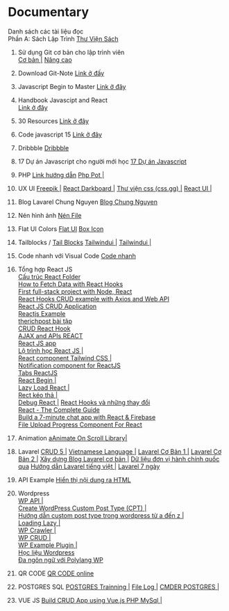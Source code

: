# Documentary
Danh sách các tài liệu đọc<br>
Phần A: Sách Lập Trình 
<a href="https://hvitclan.vn/blog/category/thu-vien-5">Thư Viện Sách</a><br/>


01. Sử dụng Git cơ bản cho lập trình viên <br/>
<a target="_blank" href="https://anonystick.com/blog-developer/su-dung-git-co-ban-git-cho-moi-lap-trinh-vien-202005154951204?fbclid=IwAR3RZy6mWm3FbC58FoBPPB7xkoSOE47GmGteLg2AfUBLoHzcnbOPrwEUcC4">Cơ bản |</a> 
<a href="https://www.thanhlongdev.com/huong-dan-su-dung-git-va-cach-push-project-len-github/"> Nâng cao </a>

02. Download Git-Note 
<a target="_blank" href="https://anonystick.com/blog-developer/download-git-notes-for-professionals-book-2020050281968110?fbclid=IwAR25ukaVUoBKMo2_tZxyIQpVUs6cw2_3g_MGSKWse0-OaZaz0NPIKpdIB3k">Link ở đấy</a>

03. Javascript Begin to Master 
<a target="_blank" href="https://anonystick.com/blog-developer/handbook-bi-kip-hoc-javascript-tu-begin-den-master-2019042290753541?fbclid=IwAR1R5vs42nOrHd32wcMLkzC5-bLCOZ3rgXLy3SlFq8HVQLs5z0yeYeD4V2I">Link ở đây</a> 

04. Handbook Javascipt and React <br/>
<a target="_blank" href="https://anonystick.com/document-javascript-6-handbooks-can-thiet-cho-cac-developer-javascript-GnAaOh4q.jsx?fbclid=IwAR2m1OgxsW4MbubRxIPujY_ZtXIp1_wH1SXSx0V6I7jGzFbv5-NiEeQwsSs">Link ở đây</a> <br/>

05. 30 Resources 
<a target="_blank" href="https://anonystick.com/learn-javascript-30-resources-developer-javascript-nen-following-201905225082261.jsx?fbclid=IwAR2m1OgxsW4MbubRxIPujY_ZtXIp1_wH1SXSx0V6I7jGzFbv5-NiEeQwsSs">Link ở đây</a> <br/>

06. Code javascript 15
<a target="_blank" href="https://anonystick.com/blog-developer/15-code-javascript-thuong-duoc-su-dung-voi-developer-javascript-2019070375061459.jsx?fbclid=IwAR25ukaVUoBKMo2_tZxyIQpVUs6cw2_3g_MGSKWse0-OaZaz0NPIKpdIB3k">Link ở đây</a>

07. Dribbble 
<a target="_blank" href="https://dribbble.com/shots/10859197-Papaya-Insurance-App?fbclid=IwAR36A96v_7W1Etat4oO-fhd4yqc-srRrRUjGxP-VEiVLNpnzI42y4JSObXw">Dribbble</a>

08. 17 Dự án Javascript cho người mới học 
<a target="_blank" href="https://dribbble.com/shots/10859197-Papaya-Insurance-App?fbclid=IwAR36A96v_7W1Etat4oO-fhd4yqc-srRrRUjGxP-VEiVLNpnzI42y4JSObXw">17 Dự án Javascript</a>

09. PHP 
<a target="_blank" href="https://phpgurukul.com/user-registration-and-login-using-php-oops-concepts/">Link hướng dẫn</a>
<a href="https://phppot.com/php/php-restful-web-service/">Php Pot |</a>

10. UX UI
<a target="_blank" href="https://www.freepik.com/">Freepik |</a>
<a target="_blank" href="https://github.com/DesignRevision/shards-dashboard-react">React Darkboard |</a>
<a target="_blank" href="https://thangdangblog.com/mot-so-thu-vien-css-huu-ich/">Thư viện css (css.gg) |</a>
<a target="_blank" href="https://assenti.github.io/react-ui-components/#/">React UI |</a>

11. Blog Lavarel Chung Nguyen
<a target="_blank" href="https://chungnguyen.xyz/category/laravel">Blog Chung Nguyen</a>

12. Nén hình ảnh
<a target="_blank" href="https://tinypng.com/">Nén File</a>

13. Flat UI Colors
<a target="_blank" href="https://flatuicolors.com/">Flat UI</a>
<a target="_blank" href="https://boxicons.com/usage/">Box Icon</a>

14. Tailblocks / 
<a target="_blank" href="https://mertjf.github.io/tailblocks/">Tail Blocks</a>
<a href="https://tailwindui.com/components">Tailwindui |</a>
<a href="https://tailwindcss.com/docs/utility-first">Tailwindui |</a>

15. Code nhanh với Visual Code
<a target="_blank" href="https://medium.com/better-programming/20-vs-code-shortcuts-for-fast-coding-cheatsheet-10b0e72fd5d">Code nhanh</a>

16. Tổng hợp React JS <br/>
<a target="_blank" href="https://xdevclass.com/cau-truc-react-folder-toi-uu-de-bao-tri-de-nang-cap/?fbclid=IwAR2AwgSiErAJxk08SygATqaO9FEuKnePQNXooV13AWx1DopFiXf-M2Tm0Us">Cấu trúc React Folder</a> <br/>
<a target="_blank" href="https://rahmanfadhil.com/fetch-data-with-react-hooks/">How to Fetch Data with React Hooks</a> <br/>
<a target="_blank" href="https://morioh.com/p/0fdc475586ee?fbclid=IwAR2AheqjIu-wDlL_x_gDN-cVQvjyVKUbh9R73Dtrfu2mQpNGPsJUxpt5yeE">First full-stack project with Node, React</a> <br/>
<a target="_blank" href="https://bezkoder.com/react-hooks-crud-axios-api/"> React Hooks CRUD example with Axios and Web API </a> <br/>
<a target="_blank" href="https://www.w3jar.com/react-js-crud-application/">React JS CRUD Application</a> <br/>
<a target="_blank" href="https://reactjsexample.com/">Reactjs Example</a> <br/>
<a target="_blank" href="https://therichpost.com/category/reactjs/">therichpost bài tập</a> <br/>
<a target="_blank" href="https://www.taniarascia.com/crud-app-in-react-with-hooks/">CRUD React Hook</a> <br/>
<a target="_blank" href="https://reactjs.org/docs/faq-ajax.html?fbclid=IwAR3b8RJy0D7uRQdD7a5uf5Hn2gmAcmkkL6j59lb9rtaIU46YFSJksMrhkdo">AJAX and APIs REACT</a> <br/>
<a href="https://kipalog.com/posts/ReactJS-voi-create-react-app-toan-tap">React JS app</a> <br/>
<a href="https://gist.github.com/paulnguyen-mn/e8a80c07ab9c090c19bce3c89d7cc50f?fbclid=IwAR2xuIaZZ3ebEz30Pl6XPA3jOTBwuDsdM9d-y3IGhGXp6QiKYZ9S7Ipri2w">Lộ trình học React JS |</a> <br/>
<a href="https://reactjsexample.com/a-react-component-library-based-on-tailwind-css/">React component Tailwind CSS |</a> <br/>
<a href="https://morioh.com/p/0cc45bd75093?fbclid=IwAR1H1W6hf9iBar5HAmjkmzaL2Dl3yHBdZfdRwQonNrFvSujgOB0Lvzm2_RI">Notification component for ReactJS</a> <br/>
<a href="https://codeburst.io/build-responsive-tabs-using-react-js-86cc3514c881">Tabs ReactJS</a> <br/>
<a href="https://github.com/enaqx/awesome-react?fbclid=IwAR2d_cklFqe71fduxo79D3-7LbKglPG3VQ_M77wPZzDCMrLrJiYBRZmphYY">React Begin |</a><br/>
<a href="https://viblo.asia/p/tai-sao-ban-nen-su-dung-lazyload-image-trong-ung-dung-reactjs-XL6lA9jglek">Lazy Load React |</a><br/>
<a href="https://viblo.asia/p/reactjs-keo-tha-sap-xep-cac-phan-tu-trong-danh-sach-OeVKBgPYZkW">Rect kéo thả |</a><br/>
<a href="https://vntalking.com/debug-react-trong-vscode.html">Debug React |</a>
<a target="_blank" href="https://www.w3jar.com/react-js-php-mysqli-crud-application-with-react-context-api/">React Hooks và những thay đổi</a> <br/>
<a target="_blank" href="https://morioh.com/p/d197ccd292fa?fbclid=IwAR3EKzSof1P31AcY15ulJ3NLNxdTj0RH6BdXaLqSEVJg0o6rutEirBqlbDU">React - The Complete Guide</a> <br/>
<a target="_blank" href="https://morioh.com/p/3345f9c067b7?fbclid=IwAR2_Iw4WBh-8pY32lH0HEFT5JDzA5wPlDcezRfGugu_IksVw8jYjZJcc384">Build a 7-minute chat app with React & Firebase</a> <br/>
<a target="_blank" href="https://morioh.com/p/100a30da423d?fbclid=IwAR0OXLWYkmj9yYJDyftV_oE2q3XaFBfrJYB5Nq26lK9Biz-9YERFjJASZ-c">File Upload Progress Component For React</a> <br/>

17. Animation 
<a href="https://michalsnik.github.io/aos/">aAnimate On Scroll Library|</a> <br/>


18. Lavarel
<a href="https://topdev.vn/blog/laravel-5-5-va-reactjs-xay-dung-crud-create-read-update-delete-tu-dau/">CRUD 5 |</a>
<a href="https://github.com/dinhquochan/laravel-vietnamese-language">Vietnamese Language |</a>
<a href="https://viblo.asia/p/huong-dan-co-ban-phat-trien-web-voi-khung-phat-trien-laravel-phan-1-Qpmled8mZrd">Lavarel Cơ Bản 1 |</a>
<a href="https://viblo.asia/p/huong-dan-co-ban-phat-trien-web-voi-khung-phat-trien-laravel-phan-2-bWrZn4dO5xw">Lavarel Cơ Bản 2 |</a>
<a href="https://laptrinh.io/series/xay-dung-mot-blog-don-gian-su-dung-laravel">Xây dựng Blog Lavarel cơ bản |</a>
<a href="https://viblo.asia/p/database-don-vi-hanh-chinh-viet-nam-cho-laravel-naQZR9jQKvx?fbclid=IwAR25Fe44AtFK4Jorzl0LrNuUJVM4nQLKh8IXrM5Fu9x2TTCqkB7e_39sNoc">Dữ liệu đơn vị hành chính quốc qua</a>
<a href="https://hocwebchuan.com/tutorial/laravel/laravel_blade_template.php">Hướng dẫn Lavarel tiếng việt |</a>
<a href="https://allaravel.com/series/hoc-laravel-tu-a-den-z-mien-phi">Lavarel 7 ngày</a>

19. API Example
<a href="https://codecamp.vn/blog/hien-thi-noi-dung-tu-api-ra-trang-html/">Hiển thị nội dung ra HTML</a>

20. Wordpress <br/>
<a href="https://vinasupport.com/huong-dan-su-dung-wordpress-rest-api/">WP API |</a> <br/>
<a href="https://crunchify.com/how-to-create-wordpress-custom-post-type-cpt-and-taxonomy-hello-world-tutorial-tips-and-tricks/"> Create WordPress Custom Post Type (CPT) |</a> <br/>
<a href="https://hocwordpress.vn/huong-dan-custom-post-type-trong-wordpress">Hướng dẫn custom post type trong wordpress từ a đến z |</a> <br/>
<a href="https://medium.com/@imranhsayed/lazy-loading-images-in-wordpress-f4162114305f">Loading Lazy |</a> <br/>
<a href="https://hoangan.net/huong-dan-crawler-data-trong-wordpress.html?fbclid=IwAR0DWQa8H6yvRn-0pNfQzAfA0P0d3xQPKDV8YEc9RHu1V_ASIfkCoqdIMhE">WP Crawler |</a> <br/>
<a href="https://www.davidangulo.xyz/how-to-create-crud-operations-plugin-in-wordpress/">WP CRUD |</a> <br/>
<a href="https://github.com/eduardoarandah/wordpress-crud-example">WP Example Plugin |</a> <br/>
<a href="https://www.hoangweb.com/category/wordpress">Học liệu Wordpress</a> <br/>
<a href="https://thachpham.com/wordpress/wp-plugin/lam-website-da-ngon-ngu-voi-polylang.html">Đa ngôn ngữ với Polylang WP</a> <br/>

21. QR CODE
<a href="https://www.the-qrcode-generator.com/">QR CODE online</a>

22. POSTGRES SQL
<a href="https://www.postgresqltutorial.com/postgresql-sample-database/">POSTGRES Trainning |</a>
<a href="https://vinasupport.com/hien-thi-va-log-toan-bo-sql-query-trong-postgresql/">File Log |</a>
<a href="http://jonathansoma.com/lede/foundations-2019/sql-management/running-postgres/">CMDER POSTGRES |</a>

22. VUE JS
<a href="https://www.webslesson.info/2020/04/build-crud-app-using-vuejs-php-mysql.html">Build CRUD App using Vue.js PHP MySql |</a>
